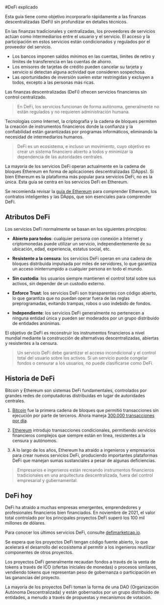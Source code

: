 #DeFi explicado

Esta guía tiene como objetivo incorporarlo rápidamente a las finanzas descentralizadas (DeFi) sin profundizar en detalles técnicos.

En las finanzas tradicionales y centralizadas, los proveedores de servicios actúan como intermediarios entre el usuario y el servicio. El acceso y la participación en estos servicios están condicionados y regulados por el proveedor del servicio.

- Los bancos imponen saldos mínimos en las cuentas, límites de retiro y límites de transferencia en las cuentas de ahorro.
- Los emisores de tarjetas de crédito pueden cancelar su tarjeta y servicio si detectan alguna actividad que consideren sospechosa.
- Las oportunidades de inversión suelen estar restringidas y excluyen a todos, excepto a las personas más ricas.

Las finanzas descentralizadas (DeFi) ofrecen servicios financieros sin control centralizado.

> En DeFi, los servicios funcionan de forma autónoma, generalmente no están regulados y no requieren administración humana.

Tecnologías como Internet, la criptografía y la cadena de bloques permiten la creación de instrumentos financieros donde la confianza y la confiabilidad están garantizadas por programas informáticos, eliminando la necesidad de intermediarios humanos.

> DeFi es un ecosistema, e incluso un movimiento, cuyo objetivo es crear un sistema financiero abierto a todos y minimizar la dependencia de las autoridades centrales.

La mayoría de los servicios DeFi operan actualmente en la cadena de bloques Ethereum en forma de aplicaciones descentralizadas (DApps). Si bien Ethereum es la plataforma más popular para servicios DeFi, no es la única. Esta guía se centra en los servicios DeFi en Ethereum.

Se recomienda revisar la [guía de Ethereum](../../token_guides/es/ethereum.md) para comprender Ethereum, los contratos inteligentes y las DApps, que son esenciales para comprender DeFi.

## Atributos DeFi

Los servicios DeFi normalmente se basan en los siguientes principios:

- **Abierto para todos**: cualquier persona con conexión a Internet y criptomonedas puede utilizar un servicio, independientemente de su ubicación, edad, experiencia, estatus social, etc.

- **Resistente a la censura**: los servicios DeFi operan en una cadena de bloques distribuida impulsada por miles de servidores, lo que garantiza un acceso ininterrumpido a cualquier persona en todo el mundo.

- **Sin custodia**: los usuarios siempre mantienen el control total sobre sus activos, sin depender de un custodio externo.

- **Enforce Trust**: los servicios DeFi son transparentes con código abierto, lo que garantiza que no puedan operar fuera de las reglas preprogramadas, evitando trampas, robos o uso indebido de fondos.

- **Independiente**: los servicios DeFi generalmente no pertenecen a ninguna entidad única y pueden ser moderados por un grupo distribuido de entidades anónimas.

El objetivo de DeFi es reconstruir los instrumentos financieros a nivel mundial mediante la construcción de alternativas descentralizadas, abiertas y resistentes a la censura.

> Un servicio DeFi debe garantizar el acceso incondicional y el control total del usuario sobre los activos. Si un servicio puede congelar fondos o censurar a los usuarios, no puede clasificarse como DeFi.

## Historia de DeFi

Bitcoin y Ethereum son sistemas DeFi fundamentales, controlados por grandes redes de computadoras distribuidas en lugar de autoridades centrales.

1. [Bitcoin](../../token_guides/es/bitcoin.md) fue la primera cadena de bloques que permitió transacciones sin ejecución por parte de terceros. Ahora maneja [300.000 transacciones por día](https://bitinfocharts.com/comparison/bitcoin-transactions.html#1y).

2. [Ethereum](../../token_guides/es/ethereum.md) introdujo transacciones condicionales, permitiendo servicios financieros complejos que siempre están en línea, resistentes a la censura y autónomos.

3. A lo largo de los años, Ethereum ha atraído a ingenieros y empresarios para crear nuevos servicios DeFi, produciendo importantes plataformas DeFi que manejan sumas sustanciales a pesar de algunas deficiencias.

> Empresarios e ingenieros están recreando instrumentos financieros tradicionales en una arquitectura descentralizada, fuera del control empresarial y gubernamental.

## DeFi hoy

DeFi ha atraído a muchas empresas emergentes, emprendedores y profesionales financieros bien financiados. En noviembre de 2021, el valor total controlado por los principales proyectos DeFi superó los 100 mil millones de dólares.

Para conocer los últimos servicios DeFi, consulte [defimarketcap.io](https://defimarketcap.io).

Se espera que los proyectos DeFi tengan código fuente abierto, lo que acelerará el desarrollo del ecosistema al permitir a los ingenieros reutilizar componentes de otros proyectos.

Los proyectos DeFi generalmente recaudan fondos a través de la venta de tokens a través de ICO (ofertas iniciales de monedas) o procesos similares, vendiendo tokens que representan peso de gobernanza o participación en las ganancias del proyecto.

La mayoría de los proyectos DeFi toman la forma de una DAO (Organización Autónoma Descentralizada) y están gobernados por un grupo distribuido de entidades, a menudo a través de propuestas y mecanismos de votación.